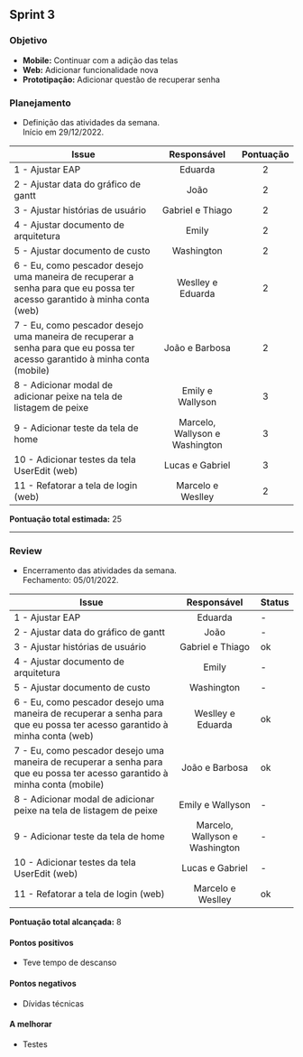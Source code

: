 ## Sprint 3

### Objetivo

- **Mobile:** Continuar com a adição das telas
- **Web:** Adicionar funcionalidade nova
- **Prototipação:** Adicionar questão de recuperar senha

### Planejamento

- Definição das atividades da semana.  
Início em 29/12/2022. 

**Issue** |**Responsável**| **Pontuação** 
----------|:-------------:|:---------:
1 - Ajustar EAP  | Eduarda | 2
2 - Ajustar data do gráfico de gantt | João | 2
3 - Ajustar histórias de usuário | Gabriel e Thiago | 2
4 - Ajustar documento de arquitetura | Emily | 2
5 - Ajustar documento de custo | Washington | 2
6 - Eu, como pescador desejo uma maneira de recuperar a senha para que eu possa ter acesso garantido à minha conta (web) | Weslley e Eduarda | 2
7 - Eu, como pescador desejo uma maneira de recuperar a senha para que eu possa ter acesso garantido à minha conta (mobile) | João e Barbosa | 2
8 - Adicionar modal de adicionar peixe na tela de listagem de peixe | Emily e Wallyson | 3
9 - Adicionar teste da tela de home  | Marcelo, Wallyson e Washington | 3
10 - Adicionar testes da tela UserEdit (web) | Lucas e Gabriel | 3
11 - Refatorar a tela de login (web) | Marcelo e Weslley| 2

**Pontuação total estimada:** 25

---

### Review

- Encerramento das atividades da semana.  
Fechamento: 05/01/2022.

**Issue** |**Responsável**| **Status** |
----------| :-----------: | ----------
1 - Ajustar EAP  | Eduarda | -
2 - Ajustar data do gráfico de gantt | João | -
3 - Ajustar histórias de usuário | Gabriel e Thiago | ok
4 - Ajustar documento de arquitetura | Emily | -
5 - Ajustar documento de custo | Washington | -
6 - Eu, como pescador desejo uma maneira de recuperar a senha para que eu possa ter acesso garantido à minha conta (web) |  Weslley e Eduarda | ok
7 - Eu, como pescador desejo uma maneira de recuperar a senha para que eu possa ter acesso garantido à minha conta (mobile) | João e Barbosa | ok
8 - Adicionar modal de adicionar peixe na tela de listagem de peixe | Emily e Wallyson | -
9 - Adicionar teste da tela de home  | Marcelo, Wallyson e Washington | -
10 - Adicionar testes da tela UserEdit (web) | Lucas e Gabriel | -
11 - Refatorar a tela de login (web) | Marcelo e Weslley| ok

**Pontuação total alcançada:** 8

#### Pontos positivos
- Teve tempo de descanso

#### Pontos negativos
- Dívidas técnicas

#### A melhorar
- Testes
